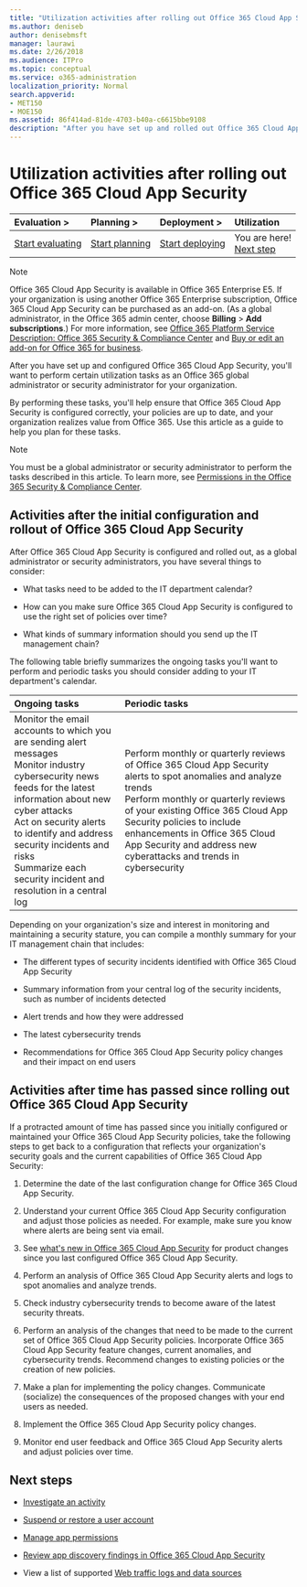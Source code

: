```yaml
---
title: "Utilization activities after rolling out Office 365 Cloud App Security"
ms.author: deniseb
author: denisebmsft
manager: laurawi
ms.date: 2/26/2018
ms.audience: ITPro
ms.topic: conceptual
ms.service: o365-administration
localization_priority: Normal
search.appverid:
- MET150
- MOE150
ms.assetid: 86f414ad-81de-4703-b40a-c6615bbe9108
description: "After you have set up and rolled out Office 365 Cloud App Security, you'll want to perform certain tasks to make sure your configuration is correct and that you're prepared for regular reviews."
---
```


# Utilization activities after rolling out Office 365 Cloud App Security
  
|****Evaluation** \>**|****Planning** \>**|****Deployment** \>**|****Utilization****|
|:-----|:-----|:-----|:-----|
|[Start evaluating](office-365-cas-overview.md) <br/> |[Start planning](get-ready-for-office-365-cas.md) <br/> |[Start deploying](turn-on-office-365-cas.md) <br/> |You are here!  <br/> [Next step](review-office-365-cas-alerts.md) <br/> |
   
> [!NOTE]
> Office 365 Cloud App Security is available in Office 365 Enterprise E5. If your organization is using another Office 365 Enterprise subscription, Office 365 Cloud App Security can be purchased as an add-on. (As a global administrator, in the Office 365 admin center, choose **Billing** \> **Add subscriptions**.) For more information, see [Office 365 Platform Service Description: Office 365 Security &amp; Compliance Center](https://technet.microsoft.com/en-us/library/dn933793.aspx) and [Buy or edit an add-on for Office 365 for business](https://support.office.com/article/4e7b57d6-b93b-457d-aecd-0ea58bff07a6). 
  
After you have set up and configured Office 365 Cloud App Security, you'll want to perform certain utilization tasks as an Office 365 global administrator or security administrator for your organization. 

By performing these tasks, you'll help ensure that Office 365 Cloud App Security is configured correctly, your policies are up to date, and your organization realizes value from Office 365. Use this article as a guide to help you plan for these tasks.
  
> [!NOTE]
> You must be a global administrator or security administrator to perform the tasks described in this article. To learn more, see [Permissions in the Office 365 Security &amp; Compliance Center](permissions-in-the-security-and-compliance-center.md). 
    
## Activities after the initial configuration and rollout of Office 365 Cloud App Security

After Office 365 Cloud App Security is configured and rolled out, as a global administrator or security administrators, you have several things to consider:
  
- What tasks need to be added to the IT department calendar?
    
- How can you make sure Office 365 Cloud App Security is configured to use the right set of policies over time?
    
- What kinds of summary information should you send up the IT management chain?
    
The following table briefly summarizes the ongoing tasks you'll want to perform and periodic tasks you should consider adding to your IT department's calendar.
  
|**Ongoing tasks**|**Periodic tasks**|
|:-----|:-----|
| Monitor the email accounts to which you are sending alert messages  <br/>  Monitor industry cybersecurity news feeds for the latest information about new cyber attacks  <br/>  Act on security alerts to identify and address security incidents and risks  <br/>  Summarize each security incident and resolution in a central log  <br/> | Perform monthly or quarterly reviews of Office 365 Cloud App Security alerts to spot anomalies and analyze trends  <br/>  Perform monthly or quarterly reviews of your existing Office 365 Cloud App Security policies to include enhancements in Office 365 Cloud App Security and address new cyberattacks and trends in cybersecurity  <br/> |
   
Depending on your organization's size and interest in monitoring and maintaining a security stature, you can compile a monthly summary for your IT management chain that includes:
  
- The different types of security incidents identified with Office 365 Cloud App Security
    
- Summary information from your central log of the security incidents, such as number of incidents detected
    
- Alert trends and how they were addressed
    
- The latest cybersecurity trends
    
- Recommendations for Office 365 Cloud App Security policy changes and their impact on end users
    
## Activities after time has passed since rolling out Office 365 Cloud App Security

If a protracted amount of time has passed since you initially configured or maintained your Office 365 Cloud App Security policies, take the following steps to get back to a configuration that reflects your organization's security goals and the current capabilities of Office 365 Cloud App Security:
  
1. Determine the date of the last configuration change for Office 365 Cloud App Security.
    
2. Understand your current Office 365 Cloud App Security configuration and adjust those policies as needed. For example, make sure you know where alerts are being sent via email.
    
3. See [what's new in Office 365 Cloud App Security](new-in-office-365-cas.md) for product changes since you last configured Office 365 Cloud App Security. 
    
4. Perform an analysis of Office 365 Cloud App Security alerts and logs to spot anomalies and analyze trends.
    
5. Check industry cybersecurity trends to become aware of the latest security threats.
    
6. Perform an analysis of the changes that need to be made to the current set of Office 365 Cloud App Security policies. Incorporate Office 365 Cloud App Security feature changes, current anomalies, and cybersecurity trends. Recommend changes to existing policies or the creation of new policies.
    
7. Make a plan for implementing the policy changes. Communicate (socialize) the consequences of the proposed changes with your end users as needed.
    
8. Implement the Office 365 Cloud App Security policy changes.
    
9. Monitor end user feedback and Office 365 Cloud App Security alerts and adjust policies over time.
    
## Next steps

- [Investigate an activity](investigate-an-activity-in-office-365-cas.md)
    
- [Suspend or restore a user account](suspend-or-restore-an-account-in-ocas.md)
    
- [Manage app permissions](manage-app-permissions-in-ocas.md)
    
- [Review app discovery findings in Office 365 Cloud App Security](review-app-discovery-findings-in-ocas.md)
    
- View a list of supported [Web traffic logs and data sources](web-traffic-logs-and-data-sources-for-ocas.md)
    

